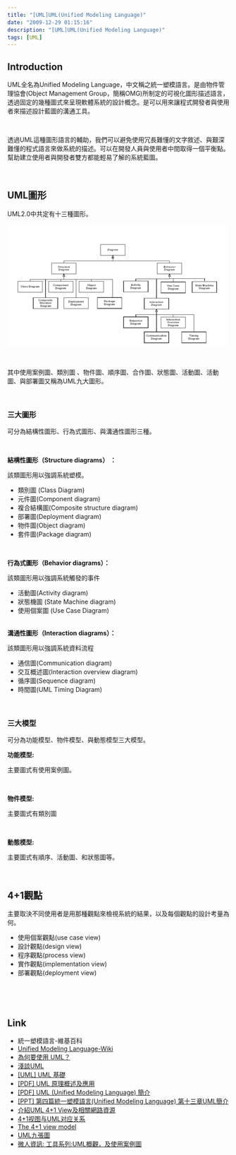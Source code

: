 ```yaml
---
title: "[UML]UML(Unified Modeling Language)"
date: "2009-12-29 01:15:16"
description: "[UML]UML(Unified Modeling Language)"
tags: [UML]
---
```


<h2>Introduction</h2>  <p>UML全名為Unified Modeling Language，中文稱之統一塑模語言。是由物件管理協會(Object Management Group，簡稱OMG)所制定的可視化圖形描述語言，透過固定的幾種圖式來呈現軟體系統的設計概念。是可以用來讓程式開發者與使用者來描述設計藍圖的溝通工具。</p>  <p> </p>  <p>透過UML這種圖形語言的輔助，我們可以避免使用冗長難懂的文字敘述、與艱深難懂的程式語言來做系統的描述。可以在開發人員與使用者中間取得一個平衡點。幫助建立使用者與開發者雙方都能輕易了解的系統藍圖。</p>  <p> </p>  <h2>UML圖形</h2>  <p>UML2.0中共定有十三種圖形。</p> <img src="\images\posts\12713\500px-Uml_hierarchie_des_diagrammes.png" />   <p> </p>  <p>其中使用案例圖、類別圖 、物件圖、順序圖、合作圖、狀態圖、活動圖、活動圖、與部署圖又稱為UML九大圖形。</p>  <p> </p>  <h3>三大圖形</h3>  <p>可分為結構性圖形、行為式圖形、與溝通性圖形三種。 </p>  <p> </p>  <p><strong>結構性圖形（Structure diagrams） ：</strong></p>  <p>該類圖形用以強調系統塑模。</p>  <ul>   <li>類別圖 (Class Diagram) </li>    <li>元件圖(Component diagram) </li>    <li>複合結構圖(Composite structure diagram) </li>    <li>部署圖(Deployment diagram) </li>    <li>物件圖(Object diagram) </li>    <li>套件圖(Package diagram) </li> </ul>  <p> </p>  <p><strong>行為式圖形（Behavior diagrams）：</strong></p>  <p>該類圖形用以強調系統觸發的事件</p>  <ul>   <li>活動圖(Activity diagram) </li>    <li>狀態機圖 (State Machine diagram) </li>    <li>使用個案圖 (Use Case Diagram) </li> </ul>  <p>   <br /><strong>溝通性圖形（Interaction diagrams）：</strong></p>  <p>該類圖形用以強調系統資料流程</p>  <ul>   <li>通信圖(Communication diagram) </li>    <li>交互概述圖(Interaction overview diagram) </li>    <li>循序圖(Sequence diagram) </li>    <li>時間圖(UML Timing Diagram) </li> </ul>  <p> </p>  <h3>   <h3>三大模型</h3> </h3>  <p>可分為功能模型、物件模型、與動態模型三大模型。</p>  <p><strong>功能模型:</strong></p>  <p>主要圖式有使用案例圖。</p>  <p> </p>  <p><strong>物件模型:</strong></p>  <p>主要圖式有類別圖</p>  <p> </p>  <p><strong>動態模型:</strong></p>  <p>主要圖式有順序、活動圖、和狀態圖等。</p>  <p> </p>  <h2>4+1觀點</h2>  <p>主要取決不同使用者是用那種觀點來檢視系統的結果，以及每個觀點的設計考量為何。</p>  <ul>   <li>使用個案觀點(use case view) </li>    <li>設計觀點(design view) </li>    <li>程序觀點(process view) </li>    <li>實作觀點(implementation view) </li>    <li>部署觀點(deployment view) </li> </ul>  <p> </p>  <p> </p>  <h2>Link</h2>  <ul>   <li>統一塑模語言-維基百科</a> </li>    <li><a href="http://en.wikipedia.org/wiki/Unified_Modeling_Language" target="_blank">Unified Modeling Language-Wiki</a> </li>    <li><a href="http://tzuchieh.miroko.tw/Jyemii/umlcolumn/articles/umlwriting/whyusetheuml.htm" target="_blank">為何要使用 UML？</a> </li>    <li><a href="http://www.iiiedu.org.tw/knowledge/knowledge20031231_2.htm">淺談UML</a> </li>    <li><a href="http://www.dotblogs.com.tw/chou/archive/2009/09/30/10855.aspx" target="_blank">[UML] UML 基礎</a> </li>    <li><a href="http://ngis.moi.gov.tw/get_file.aspx?file_name=20060712151117.pdf&amp;folder=edu_train/20060602152712015/&amp;file_id=20060712151117717" target="_blank">[PDF] UML 原理概述及應用</a> </li>    <li><a href="http://sample.ctust.edu.tw/%E6%9E%97%E5%85%B6%E5%8D%97/942_Java%20Programming%20II/%E9%9B%BB%E5%AD%90%E6%9B%B8/F5720_f.pdf" target="_blank">[PDF] UML (Unified Modeling Language) 簡介</a></li>    <li><a href="http://www.ocit.edu.tw/~hkelly/course/SE/UML_Part2.ppt" target="_blank">[PPT] 第四篇統一塑模語言(Unified Modeling Language) 第十三章UML簡介</a> </li>    <li><a href="http://140.129.143.209/std_project/99/d4950/std/49507052/971/sa/02.htm" target="_blank">介紹UML 4+1 View及相關網路資源</a> </li>    <li><a href="http://blog.csdn.net/sunchaohuang/archive/2007/06/27/1669390.aspx" target="_blank">4+1视图与UML对应关系</a> </li>    <li><a href="http://mojiedao.blog.51cto.com/130739/20713" target="_blank">The 4+1 view model</a> </li>    <li><a href="http://blog.xuite.net/x_3kkk/java/14634721" target="_blank">UML九張圖</a> </li>    <li><a href="http://microbuddy.blogspot.com/2009/03/uml.html" target="_blank">微人資訊: 工具系列:UML概觀，及使用案例圖 </li> </ul>
